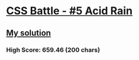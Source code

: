 # [CSS Battle - #5 Acid Rain](https://cssbattle.dev/play/3)

## [My solution](https://arpadgbondor.github.io/CSSBattle-3/)

### High Score: 659.46 (200 chars)
